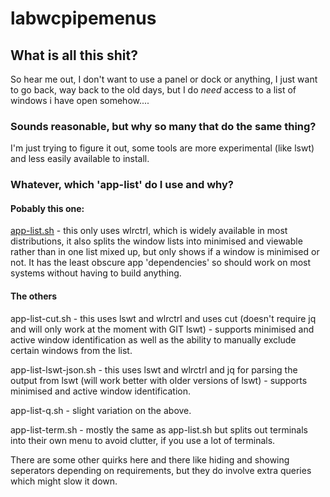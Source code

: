 # labwcpipemenus


## What is all this shit?


So hear me out, I don't want to use a panel or dock or anything, I just want to go back, way back to the old days, but I do *need* access to a list of windows i have open somehow....


### Sounds reasonable, but why so many that do the same thing?

I'm just trying to figure it out, some tools are more experimental (like lswt) and less easily available to install.

### Whatever, which 'app-list' do I use and why?

#### Pobably this one:
[app-list.sh](app-list.sh) - this only uses wlrctrl, which is widely available in most distributions, it also splits the window lists into minimised and viewable rather than in one list mixed up, but only shows if a window is minimised or not. It has the least obscure app 'dependencies' so should work on most systems without having to build anything.   

#### The others
app-list-cut.sh - this uses lswt and wlrctrl and uses cut (doesn't require jq and will only work at the moment with GIT lswt) - supports minimised and active window identification as well as the ability to manually exclude certain windows from the list.

app-list-lswt-json.sh - this uses lswt and wlrctrl and jq for parsing the output from lswt (will work better with older versions of lswt)  - supports minimised and active window identification.

app-list-q.sh - slight variation on the above. 

app-list-term.sh -  mostly the same as app-list.sh but splits out terminals into their own menu to avoid clutter, if you use a lot of terminals.

There are some other quirks here and there like hiding and showing seperators depending on requirements, but they do involve extra queries which might slow it down.

